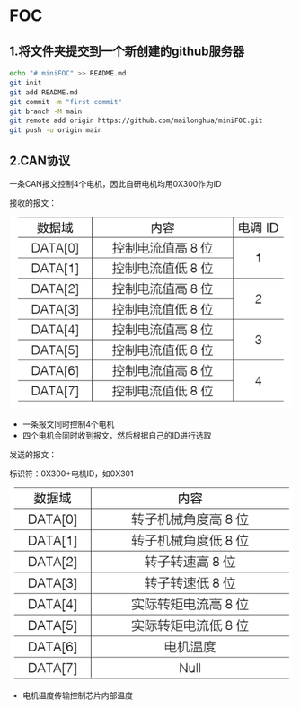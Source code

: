 # FOC

## 1.将文件夹提交到一个新创建的github服务器

```bash
echo "# miniFOC" >> README.md
git init
git add README.md
git commit -m "first commit"
git branch -M main
git remote add origin https://github.com/mailonghua/miniFOC.git
git push -u origin main
```



## 2.CAN协议

一条CAN报文控制4个电机，因此自研电机均用0X300作为ID

接收的报文：

![receive](Readme.assets/20200727133935143.png)

- 一条报文同时控制4个电机
- 四个电机会同时收到报文，然后根据自己的ID进行选取



发送的报文：

标识符：0X300+电机ID，如0X301

![send](Readme.assets/2020072713582544.png)

- 电机温度传输控制芯片内部温度
